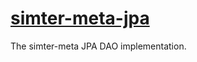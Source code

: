 # [simter-meta-jpa](https://github.com/simter/simter-meta-jpa)

The simter-meta JPA DAO implementation.